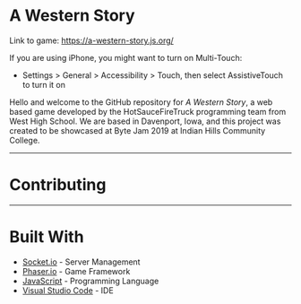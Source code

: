 # A Western Story

Link to game: https://a-western-story.js.org/

If you are using iPhone, you might want to turn on Multi-Touch:

- Settings > General > Accessibility > Touch, then select AssistiveTouch to turn it on

Hello and welcome to the GitHub repository for _A Western Story_, a web based game developed by the HotSauceFireTruck programming team from West High School. We are based in Davenport, Iowa, and this project was created to be showcased at Byte Jam 2019 at Indian Hills Community College. 

<hr>
<h1>Contributing</h1>


<hr>
<h1>Built With</h1>
<ul>

<li><a href="https://socket.io/">Socket.io</a> - Server Management</li>

<li><a href="https://phaser.io/">Phaser.io</a> - Game Framework</li>

<li><a href="https://www.javascript.com/">JavaScript</a> - Programming Language</li>

<li><a href="https://code.visualstudio.com/">Visual Studio Code</a> - IDE</li>
</ul>
